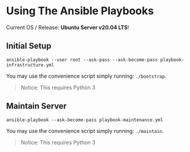 # Using The Ansible Playbooks

Current OS / Release: **Ubuntu Server v20.04 LTS**! 

## Initial Setup

`ansible-playbook --user root --ask-pass --ask-become-pass playbook-infrastructure.yml`

You may use the convenience script simply running: `./bootstrap`.

> Notice: This requires Python 3

## Maintain Server

`ansible-playbook --ask-become-pass playbook-maintenance.yml`

You may use the convenience script simply running: `./maintain`.

> Notice: This requires Python 3
